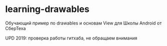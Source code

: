 # learning-drawables
Обучающий пример по drawables и основам View для Школы Android от СберТеха

UPD 2019: проверка работы гитхаба, не обращаем внимания